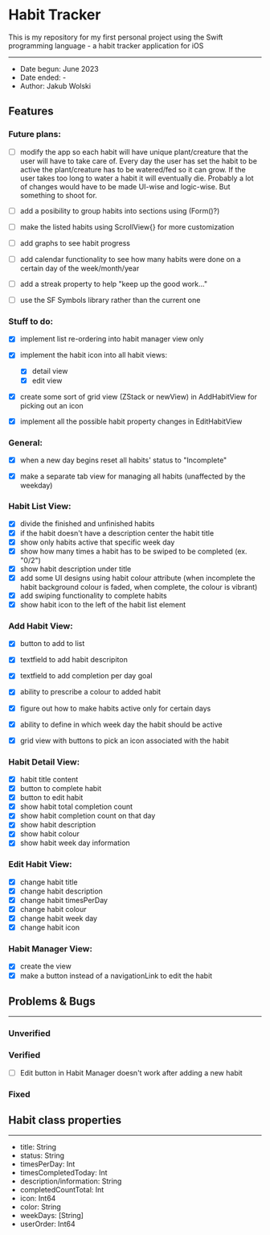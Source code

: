 # Habit Tracker
This is my repository for my first personal project using the Swift programming language - a habit tracker application for iOS

---
- Date begun: June 2023 
- Date ended: -
- Author: Jakub Wolski

## Features

### Future plans:
- [ ] modify the app so each habit will have unique plant/creature that the user will have to take care of. Every day the user
        has set the habit to be active the plant/creature has to be watered/fed so it can grow. If the user takes too long to water
        a habit it will eventually die. Probably a lot of changes would have to be made UI-wise and logic-wise. But something to shoot
        for.


- [ ] add a posibility to group habits into sections using (Form()?)
- [ ] make the listed habits using ScrollView{} for more customization
- [ ] add graphs to see habit progress
- [ ] add calendar functionality to see how many habits were done on a certain day of the week/month/year
- [ ] add a streak property to help "keep up the good work..."
- [ ] use the SF Symbols library rather than the current one

### Stuff to do:
- [x] implement list re-ordering into habit manager view only
- [x] implement the habit icon into all habit views:
   - [x] detail view
   - [x] edit view
- [x] create some sort of grid view (ZStack or newView) in AddHabitView for picking out an icon
- [x] implement all the possible habit property changes in EditHabitView


### General:
- [x] when a new day begins reset all habits' status to "Incomplete"
- [x] make a separate tab view for managing all habits (unaffected by the weekday)


### **Habit List View**:
- [x] divide the finished and unfinished habits
- [x] if the habit doesn't have a description center the habit title
- [x] show only habits active that specific week day
- [x]  show how many times a habit has to be swiped to be completed (ex. "0/2")
- [x] show habit description under title
- [x] add some UI designs using habit colour attribute (when incomplete the habit background colour is faded, when complete, the colour is vibrant)
- [x] add swiping functionality to complete habits
- [x]  show habit icon to the left of the habit list element

### **Add Habit View**:
- [x] button to add to list
- [x] textfield to add habit descripiton
- [x] textfield to add completion per day goal
- [x] ability to prescribe a colour to added habit
- [x] figure out how to make habits active only for certain days
- [x] ability to define in which week day the habit should be active
- [x] grid view with buttons to pick an icon associated with the habit  


### **Habit Detail View**:
- [x] habit title content
- [x] button to complete habit
- [x] button to edit habit
- [x] show habit total completion count
- [x] show habit completion count on that day
- [x] show habit description
- [x] show habit colour
- [x] show habit week day information

### **Edit Habit View**:
- [x] change habit title
- [x] change habit description
- [x] change habit timesPerDay
- [x] change habit colour
- [x] change habit week day
- [x] change habit icon

### **Habit Manager View**:
- [x] create the view
- [x] make a button instead of a navigationLink to edit the habit

## Problems & Bugs
---

### Unverified

### Verified
- [ ] Edit button in Habit Manager doesn't work after adding a new habit

### Fixed


## Habit class properties
---
- title: String
- status: String
- timesPerDay: Int
- timesCompletedToday: Int
- description/information: String
- completedCountTotal: Int
- icon: Int64
- color: String
- weekDays: [String]
- userOrder: Int64

